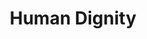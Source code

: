 ---
layout: article
title: Human Dignity
categories: resources-explore
tag: #GG_ReducedInequalities #GG_ClimateAction #GG_GenderEquality #GG_DecentWorkAndEconomicGrowth #GG_PeaceAndJusticeStrongInstitutions #GG_ResponsibleConsumptionAndProduction
image:
  teaser: resources/explore/human-dignity/teaser.jpg #recommended 400x250
  feature: resources/explore/human-dignity/feature.jpg #recommended 1024x256
  credit: Sohan Pablo #name of the person or site you want to credit
  creditlink: https://www.flickr.com/photos/soham_pablo/418640613/in/photolist-CZDgB-8W5WRV-dwDwPH-6aipBZ-dj5fnq-D6gk-dDRo7e-5FKhJ8-8cNVEn-rByJQv-39161b-bbKzEv-6zCNRT-rk7TcH-754eNp-arDdCm-6Lbdd8-BrD7Tw-4t9xZ2-e4xfnb-bW3JGS-879VBy-71uzLp-c53ZWW-4qsqqh-gNz6W-8HMpSb-sod98W-xajYz-dRszYW-dRszWh-dRszUy-9PZuEM-BKJAb-8RHDP8-7d4gk-8RHDPc-b4EphK-arAnAP-8MuSMn-71uzSZ-6epvTC-q5giFZ-8UHLHK-arDa9q-7tUXVV-7PtDdd-7x7XDJ-boVKEs-C2CJt  #url to their site or licensing
---